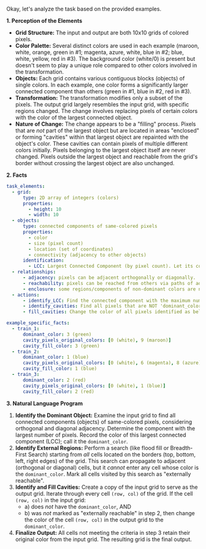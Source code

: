 Okay, let's analyze the task based on the provided examples.

**1. Perception of the Elements**

*   **Grid Structure:** The input and output are both 10x10 grids of colored pixels.
*   **Color Palette:** Several distinct colors are used in each example (maroon, white, orange, green in #1; magenta, azure, white, blue in #2; blue, white, yellow, red in #3). The background color (white/0) is present but doesn't seem to play a unique role compared to other colors involved in the transformation.
*   **Objects:** Each grid contains various contiguous blocks (objects) of single colors. In each example, one color forms a significantly larger connected component than others (green in #1, blue in #2, red in #3).
*   **Transformation:** The transformation modifies only a subset of the pixels. The output grid largely resembles the input grid, with specific regions changed. The change involves replacing pixels of certain colors with the color of the largest connected object.
*   **Nature of Change:** The change appears to be a "filling" process. Pixels that are *not* part of the largest object but are located in areas "enclosed" or forming "cavities" within that largest object are repainted with the object's color. These cavities can contain pixels of multiple different colors initially. Pixels belonging to the largest object itself are never changed. Pixels outside the largest object and reachable from the grid's border without crossing the largest object are also unchanged.

**2. Facts**


```yaml
task_elements:
  - grid:
      type: 2D array of integers (colors)
      properties:
        - height: 10
        - width: 10
  - objects:
      type: connected components of same-colored pixels
      properties:
        - color
        - size (pixel count)
        - location (set of coordinates)
        - connectivity (adjacency to other objects)
      identification:
        - LCC: Largest Connected Component (by pixel count). Let its color be 'dominant_color'.
  - relationships:
      - adjacency: pixels can be adjacent orthogonally or diagonally.
      - reachability: pixels can be reached from others via paths of adjacent pixels.
      - enclosure: some regions/components of non-dominant colors are not reachable from the grid border without crossing through a pixel with the 'dominant_color'. These are 'cavities'.
  - actions:
      - identify_LCC: Find the connected component with the maximum number of pixels. Determine its color ('dominant_color').
      - identify_cavities: Find all pixels that are NOT 'dominant_color' AND are NOT reachable from any border cell via a path consisting solely of non-'dominant_color' pixels.
      - fill_cavities: Change the color of all pixels identified as belonging to a cavity to 'dominant_color'.

example_specific_facts:
  - train_1:
      dominant_color: 3 (green)
      cavity_pixels_original_colors: [0 (white), 9 (maroon)]
      cavity_fill_color: 3 (green)
  - train_2:
      dominant_color: 1 (blue)
      cavity_pixels_original_colors: [0 (white), 6 (magenta), 8 (azure)]
      cavity_fill_color: 1 (blue)
  - train_3:
      dominant_color: 2 (red)
      cavity_pixels_original_colors: [0 (white), 1 (blue)]
      cavity_fill_color: 2 (red)
```


**3. Natural Language Program**

1.  **Identify the Dominant Object:** Examine the input grid to find all connected components (objects) of same-colored pixels, considering orthogonal and diagonal adjacency. Determine the component with the largest number of pixels. Record the color of this largest connected component (LCC); call it the `dominant_color`.
2.  **Identify External Regions:** Perform a search (like flood fill or Breadth-First Search) starting from *all* cells located on the borders (top, bottom, left, right edges) of the grid. This search can propagate to adjacent (orthogonal or diagonal) cells, but it *cannot* enter any cell whose color is the `dominant_color`. Mark all cells visited by this search as "externally reachable".
3.  **Identify and Fill Cavities:** Create a copy of the input grid to serve as the output grid. Iterate through every cell `(row, col)` of the grid. If the cell `(row, col)` in the input grid:
    *   a) does *not* have the `dominant_color`, AND
    *   b) was *not* marked as "externally reachable" in step 2,
    then change the color of the cell `(row, col)` in the output grid to the `dominant_color`.
4.  **Finalize Output:** All cells not meeting the criteria in step 3 retain their original color from the input grid. The resulting grid is the final output.